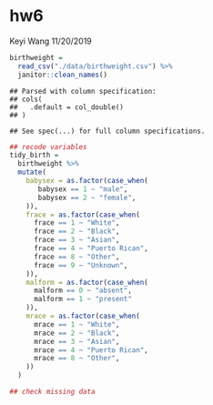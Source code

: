 hw6
================
Keyi Wang
11/20/2019

``` r
birthweight = 
  read_csv("./data/birthweight.csv") %>% 
  janitor::clean_names()  
```

    ## Parsed with column specification:
    ## cols(
    ##   .default = col_double()
    ## )

    ## See spec(...) for full column specifications.

``` r
## recode variables
tidy_birth =
  birthweight %>% 
  mutate(
    babysex = as.factor(case_when(
       babysex == 1 ~ "male",
       babysex == 2 ~ "female",
    )),
    frace = as.factor(case_when(
      frace == 1 ~ "White",
      frace == 2 ~ "Black",
      frace == 3 ~ "Asian",
      frace == 4 ~ "Puerto Rican",
      frace == 8 ~ "Other",
      frace == 9 ~ "Unknown",
    )),
    malform = as.factor(case_when(
      malform == 0 ~ "absent",
      malform == 1 ~ "present"
    )),
    mrace = as.factor(case_when(
      mrace == 1 ~ "White",
      mrace == 2 ~ "Black",
      mrace == 3 ~ "Asian",
      mrace == 4 ~ "Puerto Rican",
      mrace == 8 ~ "Other",
    ))
  )

## check missing data
```
